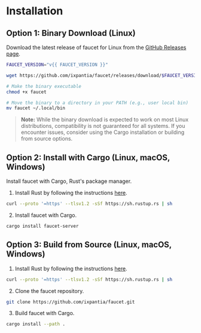 # Installation

## Option 1: Binary Download (Linux)

Download the latest release of faucet for Linux from the
[GitHub Releases page](https://github.com/ixpantia/faucet/releases).

```bash
FAUCET_VERSION="v{{ FAUCET_VERSION }}"

wget https://github.com/ixpantia/faucet/releases/download/$FAUCET_VERSION/faucet-x86_64-unknown-linux-musl -O faucet

# Make the binary executable
chmod +x faucet

# Move the binary to a directory in your PATH (e.g., user local bin)
mv faucet ~/.local/bin
```

> **Note:**
> While the binary download is expected to work on most Linux distributions,
> compatibility is not guaranteed for all systems. If you encounter issues,
> consider using the Cargo installation or building from source options.

## Option 2: Install with Cargo (Linux, macOS, Windows)

Install faucet with Cargo, Rust's package manager.

1. Install Rust by following the instructions [here](https://www.rust-lang.org/tools/install).

```bash
curl --proto '=https' --tlsv1.2 -sSf https://sh.rustup.rs | sh
```

2. Install faucet with Cargo.

```bash
cargo install faucet-server
```

## Option 3: Build from Source (Linux, macOS, Windows)

1. Install Rust by following the instructions [here](https://www.rust-lang.org/tools/install).

```bash
curl --proto '=https' --tlsv1.2 -sSf https://sh.rustup.rs | sh
```

2. Clone the faucet repository.

```bash
git clone https://github.com/ixpantia/faucet.git
```

3. Build faucet with Cargo.

```bash
cargo install --path .
```
